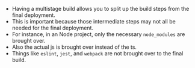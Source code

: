 - Having a multistage build allows you to split up the build steps from the final deployment.
- This is important because those intermediate steps may not all be needed for the final deployment.
- For instance, in an Node project, only the necessary `node_modules` are brought over.
- Also the actual js is brought over instead of the ts.
- Things like `eslint`, `jest`, and `webpack` are not brought over to the final build.

